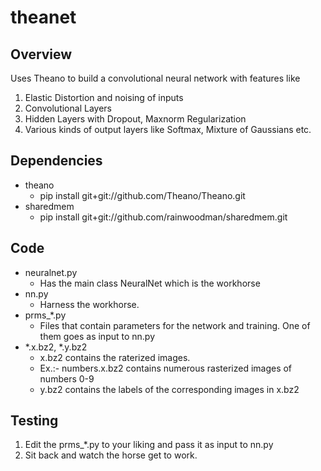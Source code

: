 theanet
=======

Overview
--------
Uses Theano to build a convolutional neural network with features like 

1. Elastic Distortion and noising of inputs
2. Convolutional Layers
3. Hidden Layers with Dropout, Maxnorm Regularization
4. Various kinds of output layers like Softmax, Mixture of Gaussians etc. 

Dependencies
------------
* theano
	* pip install git+git://github.com/Theano/Theano.git
* sharedmem
	* pip install git+git://github.com/rainwoodman/sharedmem.git

Code
----
* neuralnet.py 
	* Has the main class NeuralNet which is the workhorse
* nn.py
	* Harness the workhorse. 
* prms_*.py
	* Files that contain parameters for the network and training.
	One of them goes as input to nn.py
* *.x.bz2, *.y.bz2
	* x.bz2 contains the raterized images. 
	* Ex.:- numbers.x.bz2 contains numerous rasterized images of numbers 0-9
	* y.bz2 contains the labels of the corresponding images in x.bz2

Testing
-------
1. Edit the prms_*.py to your liking and pass it as input to nn.py
2. Sit back and watch the horse get to work.

